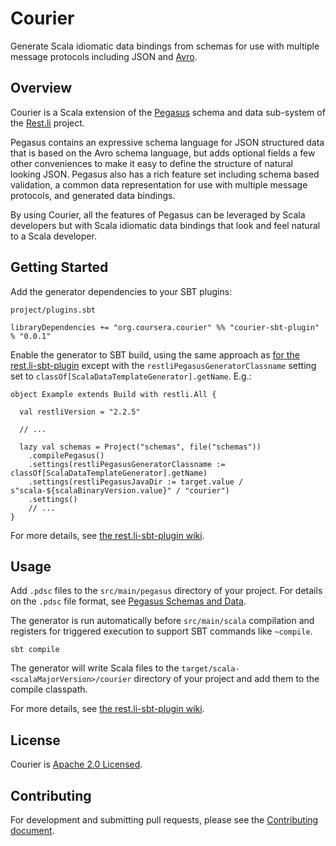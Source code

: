 Courier
=======

Generate Scala idiomatic data bindings from schemas for use with multiple message protocols
including JSON and [Avro](http://avro.apache.org/).

Overview
--------

Courier is a Scala extension of the
[Pegasus](https://github.com/linkedin/rest.li/wiki/DATA-Data-Schema-and-Templates) schema and data
sub-system of the [Rest.li](http://rest.li) project.

Pegasus contains an expressive schema language for JSON structured data that is based on the Avro
schema language, but adds optional fields a few other conveniences to make it easy to define the
structure of natural looking JSON. Pegasus also has a rich feature set including schema
based validation, a common data representation for use with multiple message protocols, and
generated data bindings.

By using Courier, all the features of Pegasus can be leveraged by Scala developers but with
Scala idiomatic data bindings that look and feel natural to a Scala developer.

Getting Started
---------------

Add the generator dependencies to your SBT plugins:

`project/plugins.sbt`

```
libraryDependencies += "org.coursera.courier" %% "courier-sbt-plugin" % "0.0.1"
```

Enable the generator to SBT build, using the same approach as
[for the rest.li-sbt-plugin](https://github.com/linkedin/rest.li-sbt-plugin) except with
the `restliPegasusGeneratorClassname` setting set to `classOf[ScalaDataTemplateGenerator].getName`.
E.g.:

```
object Example extends Build with restli.All {

  val restliVersion = "2.2.5"

  // ...

  lazy val schemas = Project("schemas", file("schemas"))
    .compilePegasus()
    .settings(restliPegasusGeneratorClassname := classOf[ScalaDataTemplateGenerator].getName)
    .settings(restliPegasusJavaDir := target.value / s"scala-${scalaBinaryVersion.value}" / "courier")
    .settings()
    // ...
}
```

For more details, see [the rest.li-sbt-plugin wiki](https://github.com/linkedin/rest.li-sbt-plugin).

Usage
-----

Add `.pdsc` files to the `src/main/pegasus` directory of your project. For details on the `.pdsc`
file format, see
[Pegasus Schemas and Data](https://github.com/linkedin/rest.li/wiki/DATA-Data-Schema-and-Templates).

The generator is run automatically before `src/main/scala` compilation and registers for triggered
execution to support SBT commands like `~compile`.

```
sbt compile
```

The generator will write Scala files to the `target/scala-<scalaMajorVersion>/courier` directory of
your project and add them to the compile classpath.

For more details, see [the rest.li-sbt-plugin wiki](https://github.com/linkedin/rest.li-sbt-plugin).

License
-------

Courier is [Apache 2.0 Licensed](LICENSE.txt).

Contributing
------------

For development and submitting pull requests, please see the
[Contributing document](CONTRIBUTING.md).

